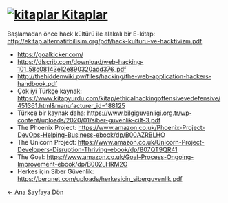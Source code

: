 # [<img src="https://i.ibb.co/PgG7wMH/kitaplar.png" alt="kitaplar" border="0"> Kitaplar]()
 
Başlamadan önce hack kültürü ile alakalı bir E-kitap: http://ekitap.alternatifbilisim.org/pdf/hack-kulturu-ve-hacktivizm.pdf  
- https://goalkicker.com/  
- https://dlscrib.com/download/web-hacking-101_58c08143e12e890320add376_pdf  
- http://thehiddenwiki.pw/files/hacking/the-web-application-hackers-handbook.pdf  
- Çok iyi Türkçe kaynak: https://www.kitapyurdu.com/kitap/ethicalhackingoffensivevedefensive/451361.html&manufacturer_id=188125  
- Türkçe bir kaynak daha: https://www.bilgiguvenligi.org.tr/wp-content/uploads/2020/01/siber-guvenlik-cilt-3.pdf  
- The Phoenix Project: https://www.amazon.co.uk/Phoenix-Project-DevOps-Helping-Business-ebook/dp/B00AZRBLHO  
- The Unicorn Project: https://www.amazon.co.uk/Unicorn-Project-Developers-Disruption-Thriving-ebook/dp/B07QT9QR41  
- The Goal: https://www.amazon.co.uk/Goal-Process-Ongoing-Improvement-ebook/dp/B002LHRM2O  
- Herkes için Siber Güvenlik: https://berqnet.com/uploads/herkesicin_siberguvenlik.pdf  

[← Ana Sayfaya Dön](https://github.com/LuNiZz/siber-guvenlik-sss)
